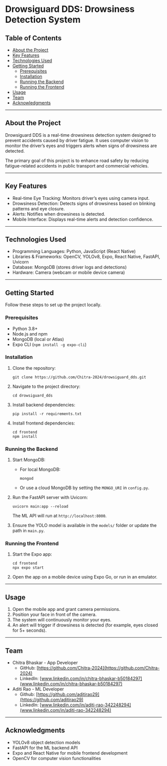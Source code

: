 # Drowsiguard DDS: Drowsiness Detection System


## Table of Contents

- [About the Project](#about-the-project)
- [Key Features](#key-features)
- [Technologies Used](#technologies-used)
- [Getting Started](#getting-started)
  - [Prerequisites](#prerequisites)
  - [Installation](#installation)
  - [Running the Backend](#running-the-backend)
  - [Running the Frontend](#running-the-frontend)
- [Usage](#usage)
- [Team](#team)
- [Acknowledgments](#acknowledgments)

---

## About the Project

Drowsiguard DDS is a real-time drowsiness detection system designed to prevent accidents caused by driver fatigue. It uses computer vision to monitor the driver’s eyes and triggers alerts when signs of drowsiness are detected.

The primary goal of this project is to enhance road safety by reducing fatigue-related accidents in public transport and commercial vehicles.

---

## Key Features

* Real-time Eye Tracking: Monitors driver’s eyes using camera input.
* Drowsiness Detection: Detects signs of drowsiness based on blinking patterns and eye closure.
* Alerts: Notifies when drowsiness is detected.
* Mobile Interface: Displays real-time alerts and detection confidence.

---

## Technologies Used

* Programming Languages: Python, JavaScript (React Native)
* Libraries & Frameworks: OpenCV, YOLOv8, Expo, React Native, FastAPI, Uvicorn
* Database: MongoDB (stores driver logs and detections)
* Hardware: Camera (webcam or mobile device camera)

---

## Getting Started

Follow these steps to set up the project locally.

### Prerequisites

* Python 3.8+
* Node.js and npm
* MongoDB (local or Atlas)
* Expo CLI (`npm install -g expo-cli`)

### Installation

1. Clone the repository:

   ```
   git clone https://github.com/Chitra-2024/drowsiguard_dds.git
   ```
2. Navigate to the project directory:

   ```
   cd drowsiguard_dds
   ```
3. Install backend dependencies:

   ```
   pip install -r requirements.txt
   ```
4. Install frontend dependencies:

   ```
   cd frontend
   npm install
   ```

### Running the Backend

1. Start MongoDB:

   * For local MongoDB:

     ```
     mongod
     ```
   * Or use a cloud MongoDB by setting the `MONGO_URI` in `config.py`.

2. Run the FastAPI server with Uvicorn:

   ```
   uvicorn main:app --reload
   ```

   The ML API will run at `http://localhost:8000`.

3. Ensure the YOLO model is available in the `models/` folder or update the path in `main.py`.

### Running the Frontend

1. Start the Expo app:

   ```
   cd frontend
   npx expo start
   ```
2. Open the app on a mobile device using Expo Go, or run in an emulator.

---

## Usage

1. Open the mobile app and grant camera permissions.
2. Position your face in front of the camera.
3. The system will continuously monitor your eyes.
4. An alert will trigger if drowsiness is detected (for example, eyes closed for 5+ seconds).

---

## Team

* Chitra Bhaskar - App Developer
  * GitHub: [https://github.com/Chitra-2024](https://github.com/Chitra-2024)
  * LinkedIn: [www.linkedin.com/in/chitra-bhaskar-b50184297](www.linkedin.com/in/chitra-bhaskar-b50184297)
* Aditi Rao - ML Developer
  * Github: [https://github.com/aditirao29](https://github.com/aditirao29)
  * LinkedIn: [www.linkedin.com/in/aditi-rao-342248294](www.linkedin.com/in/aditi-rao-342248294)

---

## Acknowledgments

* YOLOv8 object detection models
* FastAPI for the ML backend API
* Expo and React Native for mobile frontend development
* OpenCV for computer vision functionalities
